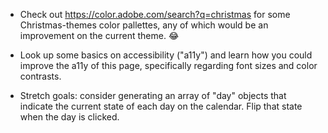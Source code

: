 - Check out https://color.adobe.com/search?q=christmas for some Christmas-themes color pallettes, any of which would be an improvement on the current theme. 😂

- Look up some basics on accessibility ("a11y") and learn how you could improve the a11y of this page, specifically regarding font sizes and color contrasts.

- Stretch goals: consider generating an array of "day" objects that indicate the current state of each day on the calendar. Flip that state when the day is clicked.
